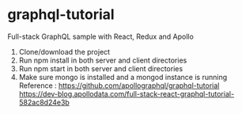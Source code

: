 # graphql-tutorial
Full-stack GraphQL sample with React, Redux and Apollo

1. Clone/download the project
2. Run npm install in both server and client directories
3. Run npm start in both server and client directories
4. Make sure mongo is installed and a mongod instance is running
Reference : https://github.com/apollographql/graphql-tutorial
https://dev-blog.apollodata.com/full-stack-react-graphql-tutorial-582ac8d24e3b